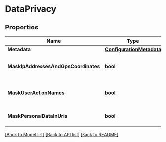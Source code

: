 # DataPrivacy

## Properties
Name | Type | Description | Notes
------------ | ------------- | ------------- | -------------
**Metadata** | [**ConfigurationMetadata**](ConfigurationMetadata.md) |  | [optional] 
**MaskIpAddressesAndGpsCoordinates** | **bool** | Mask IP addresses and GPS coordinates enabled/disabled. | 
**MaskUserActionNames** | **bool** | Mask user action names (Web applications only) enabled/disabled. | 
**MaskPersonalDataInUris** | **bool** | Mask personal data in URIs enabled/disabled. | 

[[Back to Model list]](../README.md#documentation-for-models) [[Back to API list]](../README.md#documentation-for-api-endpoints) [[Back to README]](../README.md)


